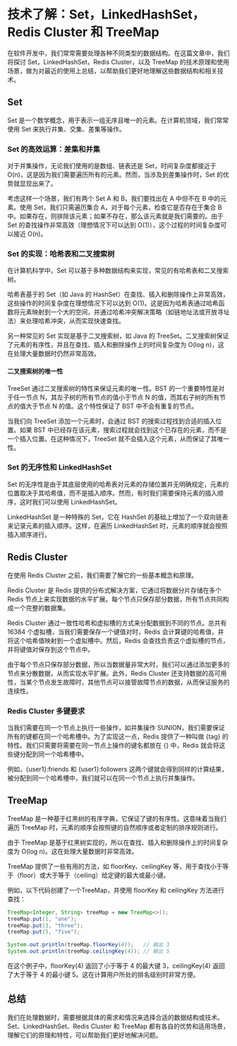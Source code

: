 # 技术了解：Set，LinkedHashSet，Redis Cluster 和 TreeMap

在软件开发中，我们常常需要处理各种不同类型的数据结构。在这篇文章中，我们将探讨 Set，LinkedHashSet，Redis Cluster，以及 TreeMap 的技术原理和使用场景，做为对最近的使用上总结，以帮助我们更好地理解这些数据结构和相关技术。

## Set

Set 是一个数学概念，用于表示一组无序且唯一的元素。在计算机领域，我们常常使用 Set 来执行并集、交集、差集等操作。

### Set 的高效运算：差集和并集

对于并集操作，无论我们使用的是数组、链表还是 Set，时间复杂度都接近于 O(n)，这是因为我们需要遍历所有的元素。然而，当涉及到差集操作时，Set 的优势就显现出来了。

考虑这样一个场景，我们有两个 Set A 和 B，我们要找出在 A 中但不在 B 中的元素。使用 Set，我们只需遍历集合 A，对于每个元素，检查它是否存在于集合 B 中。如果存在，则排除该元素；如果不存在，那么该元素就是我们需要的。由于 Set 的查找操作非常高效（理想情况下可以达到 O(1)），这个过程的时间复杂度可以接近 O(n)。

### Set 的实现：哈希表和二叉搜索树

在计算机科学中，Set 可以基于多种数据结构来实现，常见的有哈希表和二叉搜索树。

哈希表基于的 Set（如 Java 的 HashSet）在查找、插入和删除操作上非常高效，这些操作的时间复杂度在理想情况下可以达到 O(1)。这是因为哈希表通过哈希函数将元素映射到一个大的空间，并通过哈希冲突解决策略（如链地址法或开放寻址法）来处理哈希冲突，从而实现快速查找。

另一种常见的 Set 实现是基于二叉搜索树，如 Java 的 TreeSet。二叉搜索树保证了元素的有序性，并且在查找、插入和删除操作上的时间复杂度为 O(log n)，这在处理大量数据时仍然非常高效。

#### 二叉搜索树的唯一性

TreeSet 通过二叉搜索树的特性来保证元素的唯一性。BST 的一个重要特性是对于任一节点 N，其左子树的所有节点的值小于节点 N 的值，而其右子树的所有节点的值大于节点 N 的值。这个特性保证了 BST 中不会有重复的节点。

当我们向 TreeSet 添加一个元素时，会通过 BST 的搜索过程找到合适的插入位置。如果 BST 中已经存在该元素，搜索过程就会找到这个已存在的元素，而不是一个插入位置。在这种情况下，TreeSet 就不会插入这个元素，从而保证了其唯一性。

### Set 的无序性和 LinkedHashSet

Set 的无序性是由于其底层使用的哈希表对元素的存储位置并无明确规定，元素的位置取决于其哈希值，而不是插入顺序。然而，有时我们需要保持元素的插入顺序，这时我们可以使用 LinkedHashSet。

LinkedHashSet 是一种特殊的 Set，它在 HashSet 的基础上增加了一个双向链表来记录元素的插入顺序。这样，在遍历 LinkedHashSet 时，元素的顺序就会按照插入顺序进行。

## Redis Cluster

在使用 Redis Cluster 之前，我们需要了解它的一些基本概念和原理。

Redis Cluster 是 Redis 提供的分布式解决方案，它通过将数据分片存储在多个 Redis 节点上来实现数据的水平扩展。每个节点只保存部分数据，所有节点共同构成一个完整的数据集。

Redis Cluster 通过一致性哈希和虚拟槽的方式来分配数据到不同的节点。总共有 16384 个虚拟槽，当我们需要保存一个键值对时，Redis 会计算键的哈希值，并将这个哈希值映射到一个虚拟槽中。然后，Redis 会查找负责这个虚拟槽的节点，并将键值对保存到这个节点中。

由于每个节点只保存部分数据，所以当数据量非常大时，我们可以通过添加更多的节点来分散数据，从而实现水平扩展。此外，Redis Cluster 还支持数据的高可用性，当某个节点发生故障时，其他节点可以接管故障节点的数据，从而保证服务的连续性。

### Redis Cluster 多键要求

当我们需要在同一个节点上执行一些操作，如并集操作 SUNION，我们需要保证所有的键都在同一个哈希槽中。为了实现这一点，Redis 提供了一种叫做 {tag} 的特性。我们只需要将需要在同一节点上操作的键名都放在 {} 中，Redis 就会将这些键分配到同一个哈希槽中。

例如，{user1}:friends 和 {user1}:followers 这两个键就会得到同样的计算结果，被分配到同一个哈希槽中，我们就可以在同一个节点上执行并集操作。

## TreeMap

TreeMap 是一种基于红黑树的有序字典，它保证了键的有序性。这意味着当我们遍历 TreeMap 时，元素的顺序会按照键的自然顺序或者定制的排序规则进行。

由于 TreeMap 是基于红黑树实现的，所以在查找、插入和删除操作上的时间复杂度为 O(log n)。这在处理大量数据时非常高效。

TreeMap 提供了一些有用的方法，如 floorKey、ceilingKey 等，用于查找小于等于（floor）或大于等于（ceiling）给定键的最大或最小键。

例如，以下代码创建了一个TreeMap，并使用 floorKey 和 ceilingKey 方法进行查找：

```java
TreeMap<Integer, String> treeMap = new TreeMap<>();
treeMap.put(1, "one");
treeMap.put(3, "three");
treeMap.put(5, "five");

System.out.println(treeMap.floorKey(4));   // 输出 3
System.out.println(treeMap.ceilingKey(4)); // 输出 5
```

在这个例子中，floorKey(4) 返回了小于等于 4 的最大键 3，ceilingKey(4) 返回了大于等于 4 的最小键 5。这在计算用户所处的排名级别时非常方便。



## 总结


我们在处理数据时，需要根据具体的需求和情况来选择合适的数据结构或技术。Set、LinkedHashSet、Redis Cluster 和 TreeMap 都有各自的优势和适用场景，理解它们的原理和特性，可以帮助我们更好地解决问题。